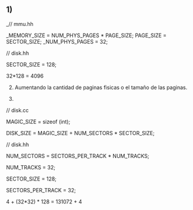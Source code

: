 ## 1) 
_// mmu.hh
<p>
_MEMORY_SIZE = NUM_PHYS_PAGES * PAGE_SIZE;
PAGE_SIZE = SECTOR_SIZE;
_NUM_PHYS_PAGES = 32;
</p>
// disk.hh

SECTOR_SIZE = 128;

32*128 = 4096




2) Aumentando la cantidad de paginas fisicas o el tamaño de las paginas.


3)
// disk.cc

MAGIC_SIZE = sizeof (int);

DISK_SIZE = MAGIC_SIZE + NUM_SECTORS * SECTOR_SIZE;


// disk.hh

NUM_SECTORS = SECTORS_PER_TRACK * NUM_TRACKS;

NUM_TRACKS = 32;

SECTOR_SIZE = 128;

SECTORS_PER_TRACK = 32;


4 + (32*32) * 128 = 131072 + 4
